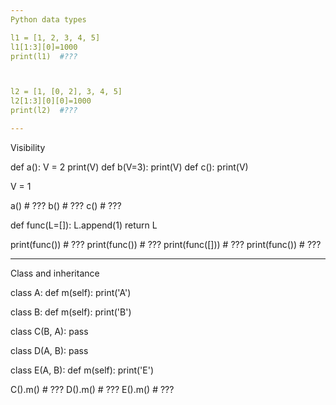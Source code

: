 ```yaml
---
Python data types

l1 = [1, 2, 3, 4, 5]
l1[1:3][0]=1000
print(l1)  #???



l2 = [1, [0, 2], 3, 4, 5]
l2[1:3][0][0]=1000
print(l2)  #???

---
```

Visibility

def a():
    V = 2
    print(V)
def b(V=3):
    print(V)
def c():
    print(V)

V = 1

a()  # ???
b()  # ???
c()  # ???



def func(L=[]):
    L.append(1)
    return L

print(func())    # ???
print(func())    # ???
print(func([]))  # ???
print(func())    # ???


---
Class and inheritance

class A:
    def m(self):
        print('A')

class B:
    def m(self):
        print('B')

class C(B, A):
    pass

class D(A, B):
    pass

class E(A, B):
    def m(self):
        print('E')

C().m()  # ???
D().m()  # ???
E().m()  # ???
